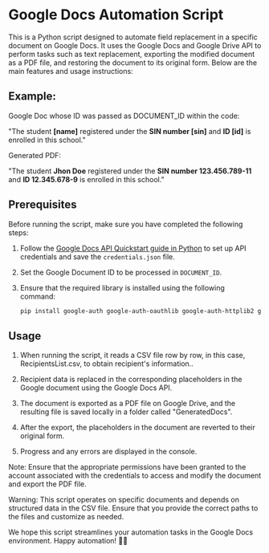 # Google Docs Automation Script

This is a Python script designed to automate field replacement in a specific document on Google Docs. It uses the Google Docs and Google Drive API to perform tasks such as text replacement, exporting the modified document as a PDF file, and restoring the document to its original form. Below are the main features and usage instructions:

## Example:
Google Doc whose ID was passed as DOCUMENT_ID within the code:

"The student **[name]** registered under the **SIN number [sin]** and **ID [id]** is enrolled in this school."

Generated PDF:

"The student **Jhon Doe** registered under the **SIN number 123.456.789-11** and **ID 12.345.678-9** is enrolled in this school."

## Prerequisites
Before running the script, make sure you have completed the following steps:

1. Follow the [Google Docs API Quickstart guide in Python](https://developers.google.com/docs/api/quickstart/python?hl=en) to set up API credentials and save the `credentials.json` file.

2. Set the Google Document ID to be processed in `DOCUMENT_ID`.

3. Ensure that the required library is installed using the following command:

   ```bash
   pip install google-auth google-auth-oauthlib google-auth-httplib2 google-api-python-client


## Usage

1. When running the script, it reads a CSV file row by row, in this case, RecipientsList.csv, to obtain recipient's information..

2. Recipient data is replaced in the corresponding placeholders in the Google document using the Google Docs API.

3. The document is exported as a PDF file on Google Drive, and the resulting file is saved locally in a folder called "GeneratedDocs".

4. After the export, the placeholders in the document are reverted to their original form.

5. Progress and any errors are displayed in the console.

Note: Ensure that the appropriate permissions have been granted to the account associated with the credentials to access and modify the document and export the PDF file.

Warning: This script operates on specific documents and depends on structured data in the CSV file. Ensure that you provide the correct paths to the files and customize as needed.

We hope this script streamlines your automation tasks in the Google Docs environment. Happy automation! 🚀🎉
